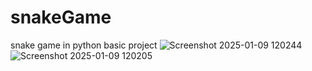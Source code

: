 # snakeGame
snake game in python basic project
![Screenshot 2025-01-09 120244](https://github.com/user-attachments/assets/8577795d-836a-49ba-a5b5-fe85d54c7f42)
![Screenshot 2025-01-09 120205](https://github.com/user-attachments/assets/0f449fcb-73ac-4b34-ba65-1e8a0c456619)
